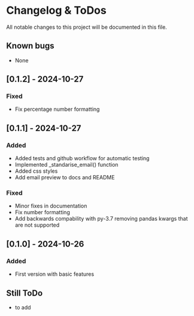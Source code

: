 # Changelog & ToDos

All notable changes to this project will be documented in this file.

## Known bugs

- None

## [0.1.2] - 2024-10-27

### Fixed

- Fix percentage number formatting

## [0.1.1] - 2024-10-27

### Added

- Added tests and github workflow for automatic testing
- Implemented _standarise_email() function
- Added css styles
- Add email preview to docs and README

### Fixed

- Minor fixes in documentation
- Fix number formatting
- Add backwards compability with py-3.7 removing pandas kwargs that are not supported

## [0.1.0] - 2024-10-26

### Added

- First version with basic features

## Still ToDo

- to add

<br><br>
